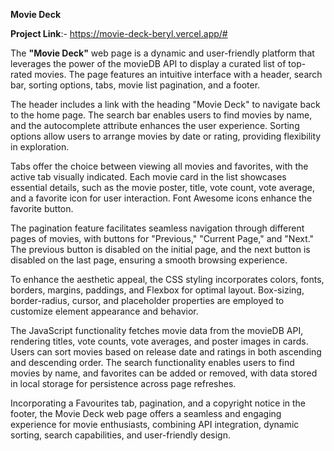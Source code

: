 **Movie Deck**

**Project Link**:- https://movie-deck-beryl.vercel.app/#

The **"Movie Deck"** web page is a dynamic and user-friendly platform that leverages the power of the movieDB API to display a curated list of top-rated movies. The page features an intuitive interface with a header, search bar, sorting options, tabs, movie list pagination, and a footer.

The header includes a link with the heading "Movie Deck" to navigate back to the home page. The search bar enables users to find movies by name, and the autocomplete attribute enhances the user experience. Sorting options allow users to arrange movies by date or rating, providing flexibility in exploration.

Tabs offer the choice between viewing all movies and favorites, with the active tab visually indicated. Each movie card in the list showcases essential details, such as the movie poster, title, vote count, vote average, and a favorite icon for user interaction. Font Awesome icons enhance the favorite button.

The pagination feature facilitates seamless navigation through different pages of movies, with buttons for "Previous," "Current Page," and "Next." The previous button is disabled on the initial page, and the next button is disabled on the last page, ensuring a smooth browsing experience.

To enhance the aesthetic appeal, the CSS styling incorporates colors, fonts, borders, margins, paddings, and Flexbox for optimal layout. Box-sizing, border-radius, cursor, and placeholder properties are employed to customize element appearance and behavior.

The JavaScript functionality fetches movie data from the movieDB API, rendering titles, vote counts, vote averages, and poster images in cards. Users can sort movies based on release date and ratings in both ascending and descending order. The search functionality enables users to find movies by name, and favorites can be added or removed, with data stored in local storage for persistence across page refreshes.

Incorporating a Favourites tab, pagination, and a copyright notice in the footer, the Movie Deck web page offers a seamless and engaging experience for movie enthusiasts, combining API integration, dynamic sorting, search capabilities, and user-friendly design.
